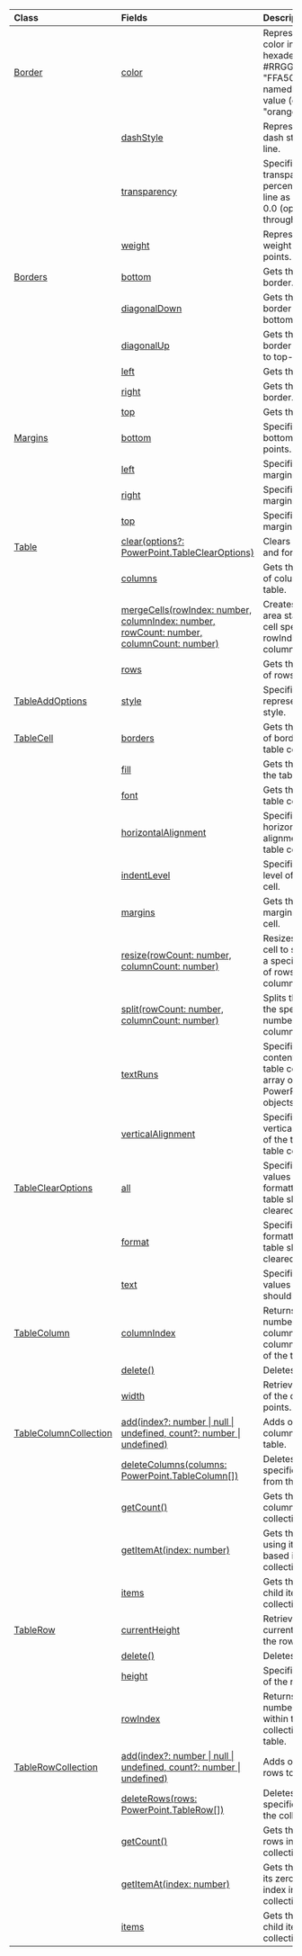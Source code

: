 | Class | Fields | Description |
|:---|:---|:---|
|[Border](/javascript/api/powerpoint/powerpoint.border)|[color](/javascript/api/powerpoint/powerpoint.border#powerpoint-powerpoint-border-color-member)|Represents the line color in the hexadecimal format #RRGGBB (e.g., "FFA500") or as a named HTML color value (e.g., "orange").|
||[dashStyle](/javascript/api/powerpoint/powerpoint.border#powerpoint-powerpoint-border-dashstyle-member)|Represents the dash style of the line.|
||[transparency](/javascript/api/powerpoint/powerpoint.border#powerpoint-powerpoint-border-transparency-member)|Specifies the transparency percentage of the line as a value from 0.0 (opaque) through 1.0 (clear).|
||[weight](/javascript/api/powerpoint/powerpoint.border#powerpoint-powerpoint-border-weight-member)|Represents the weight of the line, in points.|
|[Borders](/javascript/api/powerpoint/powerpoint.borders)|[bottom](/javascript/api/powerpoint/powerpoint.borders#powerpoint-powerpoint-borders-bottom-member)|Gets the bottom border.|
||[diagonalDown](/javascript/api/powerpoint/powerpoint.borders#powerpoint-powerpoint-borders-diagonaldown-member)|Gets the diagonal border (top-left to bottom-right).|
||[diagonalUp](/javascript/api/powerpoint/powerpoint.borders#powerpoint-powerpoint-borders-diagonalup-member)|Gets the diagonal border (bottom-left to top-right).|
||[left](/javascript/api/powerpoint/powerpoint.borders#powerpoint-powerpoint-borders-left-member)|Gets the left border.|
||[right](/javascript/api/powerpoint/powerpoint.borders#powerpoint-powerpoint-borders-right-member)|Gets the right border.|
||[top](/javascript/api/powerpoint/powerpoint.borders#powerpoint-powerpoint-borders-top-member)|Gets the top border.|
|[Margins](/javascript/api/powerpoint/powerpoint.margins)|[bottom](/javascript/api/powerpoint/powerpoint.margins#powerpoint-powerpoint-margins-bottom-member)|Specifies the bottom margin in points.|
||[left](/javascript/api/powerpoint/powerpoint.margins#powerpoint-powerpoint-margins-left-member)|Specifies the left margin in points.|
||[right](/javascript/api/powerpoint/powerpoint.margins#powerpoint-powerpoint-margins-right-member)|Specifies the right margin in points.|
||[top](/javascript/api/powerpoint/powerpoint.margins#powerpoint-powerpoint-margins-top-member)|Specifies the top margin in points.|
|[Table](/javascript/api/powerpoint/powerpoint.table)|[clear(options?: PowerPoint.TableClearOptions)](/javascript/api/powerpoint/powerpoint.table#powerpoint-powerpoint-table-clear-member(1))|Clears table values and formatting.|
||[columns](/javascript/api/powerpoint/powerpoint.table#powerpoint-powerpoint-table-columns-member)|Gets the collection of columns in the table.|
||[mergeCells(rowIndex: number, columnIndex: number, rowCount: number, columnCount: number)](/javascript/api/powerpoint/powerpoint.table#powerpoint-powerpoint-table-mergecells-member(1))|Creates a merged area starting at the cell specified by rowIndex and columnIndex.|
||[rows](/javascript/api/powerpoint/powerpoint.table#powerpoint-powerpoint-table-rows-member)|Gets the collection of rows in the table.|
|[TableAddOptions](/javascript/api/powerpoint/powerpoint.tableaddoptions)|[style](/javascript/api/powerpoint/powerpoint.tableaddoptions#powerpoint-powerpoint-tableaddoptions-style-member)|Specifies value that represents the table style.|
|[TableCell](/javascript/api/powerpoint/powerpoint.tablecell)|[borders](/javascript/api/powerpoint/powerpoint.tablecell#powerpoint-powerpoint-tablecell-borders-member)|Gets the collection of borders for the table cell.|
||[fill](/javascript/api/powerpoint/powerpoint.tablecell#powerpoint-powerpoint-tablecell-fill-member)|Gets the fill color of the table cell.|
||[font](/javascript/api/powerpoint/powerpoint.tablecell#powerpoint-powerpoint-tablecell-font-member)|Gets the font of the table cell.|
||[horizontalAlignment](/javascript/api/powerpoint/powerpoint.tablecell#powerpoint-powerpoint-tablecell-horizontalalignment-member)|Specifies the horizontal alignment of the table cell.|
||[indentLevel](/javascript/api/powerpoint/powerpoint.tablecell#powerpoint-powerpoint-tablecell-indentlevel-member)|Specifies the indent level of the table cell.|
||[margins](/javascript/api/powerpoint/powerpoint.tablecell#powerpoint-powerpoint-tablecell-margins-member)|Gets the set of margins in the table cell.|
||[resize(rowCount: number, columnCount: number)](/javascript/api/powerpoint/powerpoint.tablecell#powerpoint-powerpoint-tablecell-resize-member(1))|Resizes the table cell to span across a specified number of rows and columns.|
||[split(rowCount: number, columnCount: number)](/javascript/api/powerpoint/powerpoint.tablecell#powerpoint-powerpoint-tablecell-split-member(1))|Splits the cell into the specified number of rows and columns.|
||[textRuns](/javascript/api/powerpoint/powerpoint.tablecell#powerpoint-powerpoint-tablecell-textruns-member)|Specifies the contents of the table cell as an array of PowerPoint.TextRun objects.|
||[verticalAlignment](/javascript/api/powerpoint/powerpoint.tablecell#powerpoint-powerpoint-tablecell-verticalalignment-member)|Specifies the vertical alignment of the text in the table cell.|
|[TableClearOptions](/javascript/api/powerpoint/powerpoint.tableclearoptions)|[all](/javascript/api/powerpoint/powerpoint.tableclearoptions#powerpoint-powerpoint-tableclearoptions-all-member)|Specifies if both values and formatting of the table should be cleared.|
||[format](/javascript/api/powerpoint/powerpoint.tableclearoptions#powerpoint-powerpoint-tableclearoptions-format-member)|Specifies if the formatting of the table should be cleared.|
||[text](/javascript/api/powerpoint/powerpoint.tableclearoptions#powerpoint-powerpoint-tableclearoptions-text-member)|Specifies if the values of the table should be cleared.|
|[TableColumn](/javascript/api/powerpoint/powerpoint.tablecolumn)|[columnIndex](/javascript/api/powerpoint/powerpoint.tablecolumn#powerpoint-powerpoint-tablecolumn-columnindex-member)|Returns the index number of the column within the column collection of the table.|
||[delete()](/javascript/api/powerpoint/powerpoint.tablecolumn#powerpoint-powerpoint-tablecolumn-delete-member(1))|Deletes the column.|
||[width](/javascript/api/powerpoint/powerpoint.tablecolumn#powerpoint-powerpoint-tablecolumn-width-member)|Retrieves the width of the column in points.|
|[TableColumnCollection](/javascript/api/powerpoint/powerpoint.tablecolumncollection)|[add(index?: number \| null \| undefined, count?: number \| undefined)](/javascript/api/powerpoint/powerpoint.tablecolumncollection#powerpoint-powerpoint-tablecolumncollection-add-member(1))|Adds one or more columns to the table.|
||[deleteColumns(columns: PowerPoint.TableColumn[])](/javascript/api/powerpoint/powerpoint.tablecolumncollection#powerpoint-powerpoint-tablecolumncollection-deletecolumns-member(1))|Deletes the specified columns from the collection.|
||[getCount()](/javascript/api/powerpoint/powerpoint.tablecolumncollection#powerpoint-powerpoint-tablecolumncollection-getcount-member(1))|Gets the number of columns in the collection.|
||[getItemAt(index: number)](/javascript/api/powerpoint/powerpoint.tablecolumncollection#powerpoint-powerpoint-tablecolumncollection-getitemat-member(1))|Gets the column using its zero-based index in the collection.|
||[items](/javascript/api/powerpoint/powerpoint.tablecolumncollection#powerpoint-powerpoint-tablecolumncollection-items-member)|Gets the loaded child items in this collection.|
|[TableRow](/javascript/api/powerpoint/powerpoint.tablerow)|[currentHeight](/javascript/api/powerpoint/powerpoint.tablerow#powerpoint-powerpoint-tablerow-currentheight-member)|Retrieves the current height of the row in points.|
||[delete()](/javascript/api/powerpoint/powerpoint.tablerow#powerpoint-powerpoint-tablerow-delete-member(1))|Deletes the row.|
||[height](/javascript/api/powerpoint/powerpoint.tablerow#powerpoint-powerpoint-tablerow-height-member)|Specifies the height of the row in points.|
||[rowIndex](/javascript/api/powerpoint/powerpoint.tablerow#powerpoint-powerpoint-tablerow-rowindex-member)|Returns the index number of the row within the rows collection of the table.|
|[TableRowCollection](/javascript/api/powerpoint/powerpoint.tablerowcollection)|[add(index?: number \| null \| undefined, count?: number \| undefined)](/javascript/api/powerpoint/powerpoint.tablerowcollection#powerpoint-powerpoint-tablerowcollection-add-member(1))|Adds one or more rows to the table.|
||[deleteRows(rows: PowerPoint.TableRow[])](/javascript/api/powerpoint/powerpoint.tablerowcollection#powerpoint-powerpoint-tablerowcollection-deleterows-member(1))|Deletes the specified rows from the collection.|
||[getCount()](/javascript/api/powerpoint/powerpoint.tablerowcollection#powerpoint-powerpoint-tablerowcollection-getcount-member(1))|Gets the number of rows in the collection.|
||[getItemAt(index: number)](/javascript/api/powerpoint/powerpoint.tablerowcollection#powerpoint-powerpoint-tablerowcollection-getitemat-member(1))|Gets the row using its zero-based index in the collection.|
||[items](/javascript/api/powerpoint/powerpoint.tablerowcollection#powerpoint-powerpoint-tablerowcollection-items-member)|Gets the loaded child items in this collection.|
